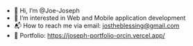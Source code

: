 - 👋 Hi, I’m @Joe-Joseph
- 👀 I’m interested in Web and Mobile application development
- 📬 How to reach me via email: jostheblessing@gmail.com
- 💼 Portfolio: https://joseph-portfolio-orcin.vercel.app/
<!---
Joe-Joseph/Joe-Joseph is a ✨ special ✨ repository because its `README.md` (this file) appears on your GitHub profile.
You can click the Preview link to take a look at your changes.
--->

